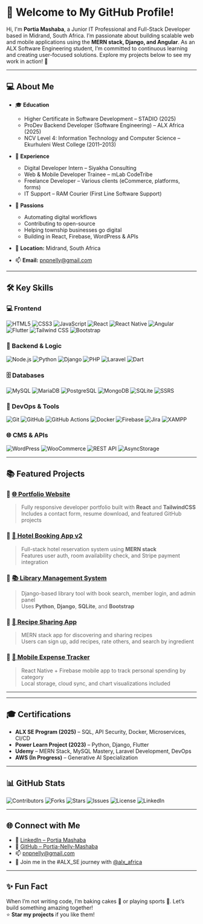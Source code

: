 # 👋 Welcome to My GitHub Profile!

Hi, I'm **Portia Mashaba**, a Junior IT Professional and Full-Stack Developer based in Midrand, South Africa. I’m passionate about building scalable web and mobile applications using the **MERN stack, Django, and Angular**. As an ALX Software Engineering student, I’m committed to continuous learning and creating user-focused solutions. Explore my projects below to see my work in action! 🚀

---

## 💻 About Me

- 🎓 **Education**
  - Higher Certificate in Software Development – STADIO (2025)
  - ProDev Backend Developer (Software Engineering) – ALX Africa (2025)
  - NCV Level 4: Information Technology and Computer Science – Ekurhuleni West College (2011–2013)

- 💼 **Experience**
  - Digital Developer Intern – Siyakha Consulting
  - Web & Mobile Developer Trainee – mLab CodeTribe
  - Freelance Developer – Various clients (eCommerce, platforms, forms)
  - IT Support – RAM Courier (First Line Software Support)

- 🌟 **Passions**
  - Automating digital workflows
  - Contributing to open-source
  - Helping township businesses go digital
  - Building in React, Firebase, WordPress & APIs

- 📍 **Location:** Midrand, South Africa  
- 📫 **Email:** [pnpnelly@gmail.com](mailto:pnpnelly@gmail.com)

---

## 🛠️ Key Skills

### 💻 Frontend
![HTML5](https://img.shields.io/badge/-HTML5-E34F26?style=flat-square&logo=html5&logoColor=white)
![CSS3](https://img.shields.io/badge/-CSS3-1572B6?style=flat-square&logo=css3&logoColor=white)
![JavaScript](https://img.shields.io/badge/-JavaScript-F7DF1E?style=flat-square&logo=javascript&logoColor=black)
![React](https://img.shields.io/badge/-React-61DAFB?style=flat-square&logo=react&logoColor=black)
![React Native](https://img.shields.io/badge/-React%20Native-20232A?style=flat-square&logo=react&logoColor=61DAFB)
![Angular](https://img.shields.io/badge/-Angular-DD0031?style=flat-square&logo=angular&logoColor=white)
![Flutter](https://img.shields.io/badge/-Flutter-02569B?style=flat-square&logo=flutter&logoColor=white)
![Tailwind CSS](https://img.shields.io/badge/-TailwindCSS-38B2AC?style=flat-square&logo=tailwind-css&logoColor=white)
![Bootstrap](https://img.shields.io/badge/-Bootstrap-7952B3?style=flat-square&logo=bootstrap&logoColor=white)

### 🧠 Backend & Logic
![Node.js](https://img.shields.io/badge/-Node.js-339933?style=flat-square&logo=nodedotjs&logoColor=white)
![Python](https://img.shields.io/badge/-Python-3776AB?style=flat-square&logo=python&logoColor=white)
![Django](https://img.shields.io/badge/-Django-092E20?style=flat-square&logo=django&logoColor=white)
![PHP](https://img.shields.io/badge/-PHP-777BB4?style=flat-square&logo=php&logoColor=white)
![Laravel](https://img.shields.io/badge/-Laravel-FF2D20?style=flat-square&logo=laravel&logoColor=white)
![Dart](https://img.shields.io/badge/-Dart-0175C2?style=flat-square&logo=dart&logoColor=white)

### 🗄️ Databases
![MySQL](https://img.shields.io/badge/-MySQL-4479A1?style=flat-square&logo=mysql&logoColor=white)
![MariaDB](https://img.shields.io/badge/-MariaDB-003545?style=flat-square&logo=mariadb&logoColor=white)
![PostgreSQL](https://img.shields.io/badge/-PostgreSQL-336791?style=flat-square&logo=postgresql&logoColor=white)
![MongoDB](https://img.shields.io/badge/-MongoDB-4EA94B?style=flat-square&logo=mongodb&logoColor=white)
![SQLite](https://img.shields.io/badge/-SQLite-003B57?style=flat-square&logo=sqlite&logoColor=white)
![SSRS](https://img.shields.io/badge/-SSRS-CC2927?style=flat-square&logo=microsoftsqlserver&logoColor=white)

### 🔧 DevOps & Tools
![Git](https://img.shields.io/badge/-Git-F05032?style=flat-square&logo=git&logoColor=white)
![GitHub](https://img.shields.io/badge/-GitHub-181717?style=flat-square&logo=github&logoColor=white)
![GitHub Actions](https://img.shields.io/badge/-CI/CD-2088FF?style=flat-square&logo=githubactions&logoColor=white)
![Docker](https://img.shields.io/badge/-Docker-2496ED?style=flat-square&logo=docker&logoColor=white)
![Firebase](https://img.shields.io/badge/-Firebase-FFCA28?style=flat-square&logo=firebase&logoColor=black)
![Jira](https://img.shields.io/badge/-Jira-0052CC?style=flat-square&logo=jira&logoColor=white)
![XAMPP](https://img.shields.io/badge/-XAMPP-FB7A24?style=flat-square&logo=xampp&logoColor=white)

### 🌐 CMS & APIs
![WordPress](https://img.shields.io/badge/-WordPress-21759B?style=flat-square&logo=wordpress&logoColor=white)
![WooCommerce](https://img.shields.io/badge/-WooCommerce-96588A?style=flat-square&logo=woocommerce&logoColor=white)
![REST API](https://img.shields.io/badge/-REST%20API-000000?style=flat-square&logo=swagger&logoColor=white)
![AsyncStorage](https://img.shields.io/badge/-AsyncStorage-764ABC?style=flat-square&logo=react&logoColor=white)


---

## 📚 Featured Projects

### 🔹 [🌐 Portfolio Website](https://portfolio-of-evidence-teal.vercel.app)  
> Fully responsive developer portfolio built with **React** and **TailwindCSS**  
> Includes a contact form, resume download, and featured GitHub projects

### 🔹 [🏨 Hotel Booking App v2](https://github.com/Portia-Nelly-Mashaba/hotel-booking-v2)  
> Full-stack hotel reservation system using **MERN stack**  
> Features user auth, room availability check, and Stripe payment integration

### 🔹 [📚 Library Management System](https://github.com/Portia-Nelly-Mashaba/library-management)  
> Django-based library tool with book search, member login, and admin panel  
> Uses **Python**, **Django**, **SQLite**, and **Bootstrap**

### 🔹 [🍲 Recipe Sharing App](https://github.com/Portia-Nelly-Mashaba/recipe-app)  
> MERN stack app for discovering and sharing recipes  
> Users can sign up, add recipes, rate others, and search by ingredient

### 🔹 [📲 Mobile Expense Tracker](https://github.com/Portia-Nelly-Mashaba/mobile-expense-tracker)  
> React Native + Firebase mobile app to track personal spending by category  
> Local storage, cloud sync, and chart visualizations included


---

---

## 🎓 Certifications

- **ALX SE Program (2025)** – SQL, API Security, Docker, Microservices, CI/CD  
- **Power Learn Project (2023)** – Python, Django, Flutter  
- **Udemy** – MERN Stack, MySQL Mastery, Laravel Development, DevOps 
- **AWS (In Progress)** – Generative AI Specialization

---

## 📊 GitHub Stats 

![Contributors](https://img.shields.io/badge/Contributors-5-brightgreen?style=for-the-badge)
![Forks](https://img.shields.io/badge/Forks-23K-blue?style=for-the-badge)
![Stars](https://img.shields.io/badge/Stars-15K-blue?style=for-the-badge)
![Issues](https://img.shields.io/badge/Issues-3%20Open-yellow?style=for-the-badge)
![License](https://img.shields.io/badge/License-MIT-green?style=for-the-badge)
![LinkedIn](https://img.shields.io/badge/Connect-LinkedIn-blue?logo=linkedin&style=for-the-badge)

---

## 🌐 Connect with Me

- 💼 [LinkedIn – Portia Mashaba](https://www.linkedin.com/in/portia-mashaba-674a68131/)
- 🐙 [GitHub – Portia-Nelly-Mashaba](https://github.com/Portia-Nelly-Mashaba)
- 📫 [pnpnelly@gmail.com](mailto:pnpnelly@gmail.com)
- 💬 Join me in the #ALX_SE journey with [@alx_africa](https://www.alxafrica.com)

---

## ✨ Fun Fact

When I’m not writing code, I’m baking cakes 🍰 or playing sports 🏀. Let’s build something amazing together!  
⭐ **Star my projects** if you like them!
